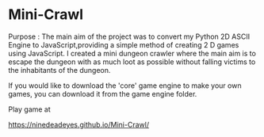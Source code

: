 # Mini-Crawl

Purpose :  The main aim of the project was to convert my Python 2D ASCII Engine to JavaScript,providing a simple method of creating 2 D games using JavaScript. 
I created a mini dungeon crawler where the main aim is to escape the dungeon with as much loot as possible without falling victims to the inhabitants of the dungeon. 

If you would like to download the 'core' game engine to make your own games, you can download it from the game engine folder. 

Play game at 

 https://ninedeadeyes.github.io/Mini-Crawl/
